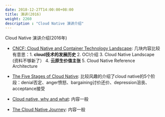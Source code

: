 ```yaml
---
date: 2018-12-27T14:00:00+08:00
title: 演讲(2016)
weight: 2260
description : "Cloud Native 演讲介绍"
---
```


Cloud Native 演讲介绍(2016年)

- [CNCF: Cloud Native and Container Technology Landscape](https://events.static.linuxfound.org/sites/events/files/slides/(OSF_Mr.%20Chris%20Aniszczyk)CNCF%20(OS%20Forum%20Japan%202016).pdf): 几块内容比较有意思：1. **cloud技术的发展历史** 2. OCI介绍 3. Cloud Native Landscape (资料不够新了） 4. **云原生价值主张** 5. Cloud Native Reference Architecture  

- [The Five Stages of Cloud Native](https://www.slideshare.net/Pivotal/the-five-stages-of-cloud-native): 比较风趣的介绍了cloud native的5个阶段：denial否定、anger愤怒、bargaining讨价还价、depression沮丧、acceptance接受
- [Cloud native, why and what](https://www.slideshare.net/cote/cloud-native-why-and-what): 内容一般
- [The Cloud Native Journey](https://www.slideshare.net/Pivotal/the-cloud-native-journey-58445711): 内容一般